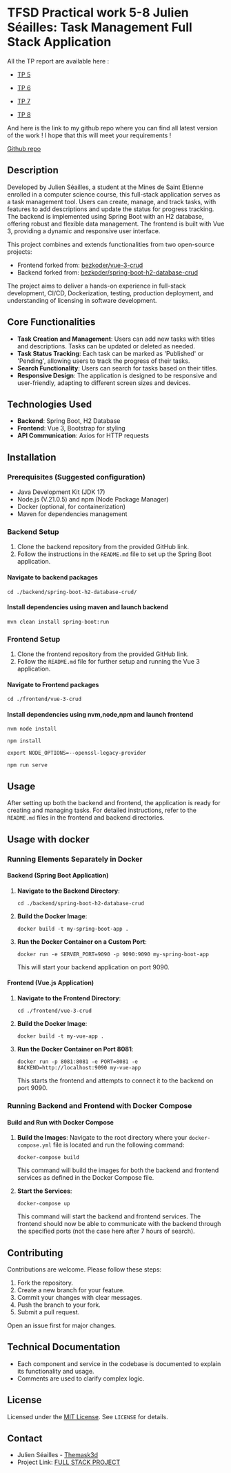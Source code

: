 # TFSD Practical work 5-8 Julien Séailles: Task Management Full Stack Application

All the TP report are available here :

* [TP 5](./TP5.md)

* [TP 6](./TP6.md)

* [TP 7](./TP7.md)

* [TP 8](./TP8.md)

And here is the link to my github repo where you can find all latest version of the work ! I hope that this will meet your requirements ! 

[Github repo](https://github.com/Themask3d/TFSD)

## Description
Developed by Julien Séailles, a student at the Mines de Saint Etienne enrolled in a computer science course, this full-stack application serves as a task management tool. Users can create, manage, and track tasks, with features to add descriptions and update the status for progress tracking. The backend is implemented using Spring Boot with an H2 database, offering robust and flexible data management. The frontend is built with Vue 3, providing a dynamic and responsive user interface.

This project combines and extends functionalities from two open-source projects:
- Frontend forked from: [bezkoder/vue-3-crud](https://github.com/bezkoder/vue-3-crud)
- Backend forked from: [bezkoder/spring-boot-h2-database-crud](https://github.com/bezkoder/spring-boot-h2-database-crud)

The project aims to deliver a hands-on experience in full-stack development, CI/CD, Dockerization, testing, production deployment, and understanding of licensing in software development.

## Core Functionalities
- **Task Creation and Management**: Users can add new tasks with titles and descriptions. Tasks can be updated or deleted as needed.
- **Task Status Tracking**: Each task can be marked as 'Published' or 'Pending', allowing users to track the progress of their tasks.
- **Search Functionality**: Users can search for tasks based on their titles.
- **Responsive Design**: The application is designed to be responsive and user-friendly, adapting to different screen sizes and devices.

## Technologies Used
- **Backend**: Spring Boot, H2 Database
- **Frontend**: Vue 3, Bootstrap for styling
- **API Communication**: Axios for HTTP requests

## Installation

### Prerequisites (Suggested configuration)
- Java Development Kit (JDK 17)
- Node.js (V.21.0.5) and npm (Node Package Manager)
- Docker (optional, for containerization)
- Maven for dependencies management
### Backend Setup
1. Clone the backend repository from the provided GitHub link.
2. Follow the instructions in the `README.md` file to set up the Spring Boot application.

#### Navigate to backend packages
````
cd ./backend/spring-boot-h2-database-crud/
````
#### Install dependencies using maven and launch backend
````
mvn clean install spring-boot:run
````

### Frontend Setup
1. Clone the frontend repository from the provided GitHub link.
2. Follow the `README.md` file for further setup and running the Vue 3 application.

#### Navigate to Frontend packages
````
cd ./frontend/vue-3-crud
````
#### Install dependencies using nvm,node,npm and launch frontend
````
nvm node install
````

````
npm install
````

````
export NODE_OPTIONS=--openssl-legacy-provider
````

````
npm run serve
````

## Usage
After setting up both the backend and frontend, the application is ready for creating and managing tasks. For detailed instructions, refer to the `README.md` files in the frontend and backend directories.

## Usage with docker

### Running Elements Separately in Docker

#### Backend (Spring Boot Application)

1. **Navigate to the Backend Directory**:
   ```
   cd ./backend/spring-boot-h2-database-crud
   ```

2. **Build the Docker Image**:
   ```
   docker build -t my-spring-boot-app .
   ```

3. **Run the Docker Container on a Custom Port**:
   ```
   docker run -e SERVER_PORT=9090 -p 9090:9090 my-spring-boot-app
   ```

   This will start your backend application on port 9090.

#### Frontend (Vue.js Application)

1. **Navigate to the Frontend Directory**:
   ```
   cd ./frontend/vue-3-crud
   ```

2. **Build the Docker Image**:
   ```
   docker build -t my-vue-app .
   ```

3. **Run the Docker Container on Port 8081**:
   ```
   docker run -p 8081:8081 -e PORT=8081 -e BACKEND=http://localhost:9090 my-vue-app
   ```

   This starts the frontend and attempts to connect it to the backend on port 9090.

### Running Backend and Frontend with Docker Compose

#### Build and Run with Docker Compose

1. **Build the Images**:
   Navigate to the root directory where your `docker-compose.yml` file is located and run the following command:
   ```
   docker-compose build
   ```
   This command will build the images for both the backend and frontend services as defined in the Docker Compose file.

2. **Start the Services**:
   ```
   docker-compose up
   ```
   This command will start the backend and frontend services. The frontend should now be able to communicate with the backend through the specified ports (not the case here after 7 hours of search).


## Contributing
Contributions are welcome. Please follow these steps:
1. Fork the repository.
2. Create a new branch for your feature.
3. Commit your changes with clear messages.
4. Push the branch to your fork.
5. Submit a pull request.

Open an issue first for major changes.

## Technical Documentation
- Each component and service in the codebase is documented to explain its functionality and usage.
- Comments are used to clarify complex logic.

## License
Licensed under the [MIT License](LICENSE). See `LICENSE` for details.

## Contact
- Julien Séailles - [Themask3d](https://github.com/Themask3d)
- Project Link: [FULL STACK PROJECT](https://github.com/Themask3d/TFSD)
  
